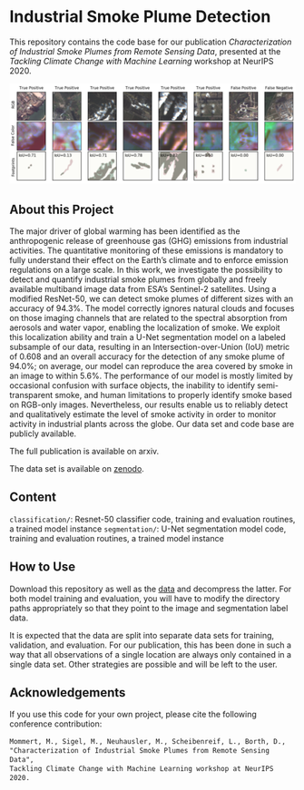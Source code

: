 # Industrial Smoke Plume Detection

This repository contains the code base for our publication *Characterization of Industrial Smoke Plumes from
Remote Sensing Data*, presented at the *Tackling Climate Change with Machine
 Learning* workshop at NeurIPS 2020.


![segmentation example images](segmentation.png "Segmentation Example Images")

 
## About this Project

The major driver of global warming has been identified as the anthropogenic release
of greenhouse gas (GHG) emissions from industrial activities. The quantitative
monitoring of these emissions is mandatory to fully understand their effect on the
Earth’s climate and to enforce emission regulations on a large scale. In this work,
we investigate the possibility to detect and quantify industrial smoke plumes from
globally and freely available multiband image data from ESA’s Sentinel-2 satellites.
Using a modified ResNet-50, we can detect smoke plumes of different sizes with
an accuracy of 94.3%. The model correctly ignores natural clouds and focuses on
those imaging channels that are related to the spectral absorption from aerosols and
water vapor, enabling the localization of smoke. We exploit this localization ability
and train a U-Net segmentation model on a labeled subsample of our data, resulting
in an Intersection-over-Union (IoU) metric of 0.608 and an overall accuracy for
the detection of any smoke plume of 94.0%; on average, our model can reproduce
the area covered by smoke in an image to within 5.6%. The performance of our
model is mostly limited by occasional confusion with surface objects, the inability
to identify semi-transparent smoke, and human limitations to properly identify
smoke based on RGB-only images. Nevertheless, our results enable us to reliably
detect and qualitatively estimate the level of smoke activity in order to monitor
activity in industrial plants across the globe. Our data set and code base are publicly
available.

The full publication is available on arxiv.

The data set is available on [zenodo](http://doi.org/10.5281/zenodo.4250706).

## Content

`classification/`: Resnet-50 classifier code, training and evaluation
 routines, a trained model instance
`segmentation/`: U-Net segmentation model code, training and evaluation
 routines, a trained model instance
 
 
## How to Use

Download this repository as well as the 
[data](http://doi.org/10.5281/zenodo.4250706) and decompress the latter. For
both model training and evaluation, you will have to modify the directory
paths appropriately so that they point to the image and segmentation label
data.
   
It is expected that the data are split into separate data sets for training, 
validation, and evaluation. For our publication, this has been done in such a
way that all observations of a single location are always only contained in a 
single data set. Other strategies are possible and will be left to the user. 


## Acknowledgements

If you use this code for your own project, please cite the following
conference contribution:

    Mommert, M., Sigel, M., Neuhausler, M., Scheibenreif, L., Borth, D.,
    "Characterization of Industrial Smoke Plumes from Remote Sensing Data",
    Tackling Climate Change with Machine Learning workshop at NeurIPS 2020.